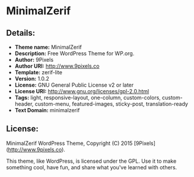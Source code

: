 # MinimalZerif

## Details:
 - **Theme name:** MinimalZerif
 - **Description:** Free WordPress Theme for WP.org.
 - **Author:** 9Pixels
 - **Author URI:** http://www.9pixels.co
 - **Template:** zerif-lite
 - **Version:** 1.0.2
 - **License:** GNU General Public License v2 or later
 - **License URI:** http://www.gnu.org/licenses/gpl-2.0.html
 - **Tags:** light, responsive-layout, one-column, custom-colors, custom-header, custom-menu, featured-images, sticky-post, translation-ready
 - **Text Domain:** minimalzerif

## License:

MinimalZerif WordPress Theme, Copyright (C) 2015 [9Pixels] (http://www.9pixels.co).

This theme, like WordPress, is licensed under the GPL. Use it to make something cool, have fun, and share what you've learned with others.